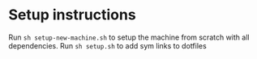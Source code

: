 # Setup instructions

Run `sh setup-new-machine.sh` to setup the machine from scratch with all dependencies.
Run `sh setup.sh` to add sym links to dotfiles
